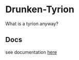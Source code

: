 # Drunken-Tyrion
What is a tyrion anyway?

## Docs
see documentation [here](drunken-tyrion/nothing.txt)
